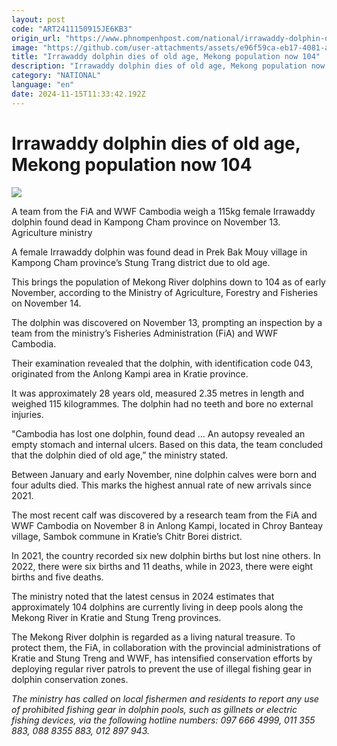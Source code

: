 ```yaml
---
layout: post
code: "ART2411150915JE6KB3"
origin_url: "https://www.phnompenhpost.com/national/irrawaddy-dolphin-dies-of-old-age-mekong-population-now-104"
image: "https://github.com/user-attachments/assets/e96f59ca-eb17-4081-a0ba-60081fedae35"
title: "Irrawaddy dolphin dies of old age, Mekong population now 104"
description: "​​Irrawaddy dolphin dies of old age, Mekong population now 104​"
category: "NATIONAL"
language: "en"
date: 2024-11-15T11:33:42.192Z
---
```


# Irrawaddy dolphin dies of old age, Mekong population now 104

![](https://github.com/user-attachments/assets/15940a23-361a-4416-b3b0-9aee60230362)

A team from the FiA and WWF Cambodia weigh a 115kg female Irrawaddy dolphin found dead in Kampong Cham province on November 13. Agriculture ministry

A female Irrawaddy dolphin was found dead in Prek Bak Mouy village in Kampong Cham province’s Stung Trang district due to old age. 

This brings the population of Mekong River dolphins down to 104 as of early November, according to the Ministry of Agriculture, Forestry and Fisheries on November 14.

The dolphin was discovered on November 13, prompting an inspection by a team from the ministry’s Fisheries Administration (FiA) and WWF Cambodia. 

Their examination revealed that the dolphin, with identification code 043, originated from the Anlong Kampi area in Kratie province. 

It was approximately 28 years old, measured 2.35 metres in length and weighed 115 kilogrammes. The dolphin had no teeth and bore no external injuries.

"Cambodia has lost one dolphin, found dead … An autopsy revealed an empty stomach and internal ulcers. Based on this data, the team concluded that the dolphin died of old age,” the ministry stated.

Between January and early November, nine dolphin calves were born and four adults died. This marks the highest annual rate of new arrivals since 2021.

The most recent calf was discovered by a research team from the FiA and WWF Cambodia on November 8 in Anlong Kampi, located in Chroy Banteay village, Sambok commune in Kratie’s Chitr Borei district.

In 2021, the country recorded six new dolphin births but lost nine others. In 2022, there were six births and 11 deaths, while in 2023, there were eight births and five deaths.

The ministry noted that the latest census in 2024 estimates that approximately 104 dolphins are currently living in deep pools along the Mekong River in Kratie and Stung Treng provinces.

The Mekong River dolphin is regarded as a living natural treasure. To protect them, the FiA, in collaboration with the provincial administrations of Kratie and Stung Treng and WWF, has intensified conservation efforts by deploying regular river patrols to prevent the use of illegal fishing gear in dolphin conservation zones.

_The ministry has called on local fishermen and residents to report any use of prohibited fishing gear in dolphin pools, such as gillnets or electric fishing devices, via the following hotline numbers: 097 666 4999, 011 355 883, 088 8355 883, 012 897 943._
